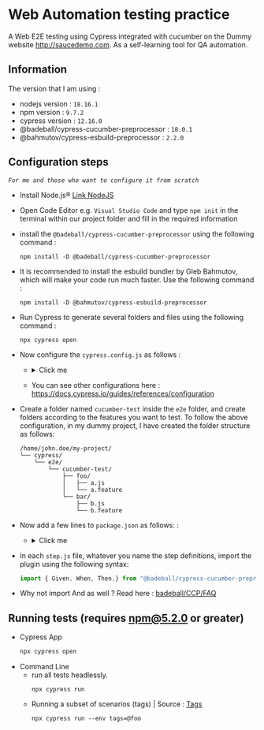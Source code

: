 # Web Automation testing practice

A Web E2E testing using Cypress integrated with cucumber on the Dummy website http://saucedemo.com. As a self-learning tool for QA automation.


## Information
The version that I am using :

- nodejs version : `18.16.1`
- npm version : `9.7.2`
- cypress version : `12.16.0`
- @badeball/cypress-cucumber-preprocessor : `18.0.1`
- @bahmutov/cypress-esbuild-preprocessor : `2.2.0`

## Configuration steps
*`For me and those who want to configure it from scratch`*
-  Install Node.js®  [Link NodeJS](https://nodejs.org/en)
-  Open Code Editor e.g. `Visual Studio Code` and type `npm init` in the terminal within our project folder and fill in the required information
  -  install the `@badeball/cypress-cucumber-preprocessor` using the following command : 
      ```
      npm install -D @badeball/cypress-cucumber-preprocessor
      ```
-  It is recommended to install the esbuild bundler by Gleb Bahmutov, which will make your code run much faster. Use the following command :
    ```
    npm install -D @bahmutov/cypress-esbuild-preprocessor
    ```
- Run Cypress to generate several folders and files using the following command :
  ```
  npx cypress open
  ```
- Now configure the `cypress.config.js` as follows :
  - <details>
    <summary>Click me</summary>
      
    ```js
    const { defineConfig } = require("cypress");
    const createBundler = require("@bahmutov/cypress-esbuild-preprocessor");
    const preprocessor = require("@badeball/cypress-cucumber-preprocessor");
    const createEsbuildPlugin = require("@badeball/cypress-cucumber-preprocessor/esbuild");
    
    async function setupNodeEvents(on, config) {
      // This is required for the preprocessor to be able to generate JSON reports after each run, and more,
      await preprocessor.addCucumberPreprocessorPlugin(on, config);
    
      on(
        "file:preprocessor",
        createBundler({
          plugins: [createEsbuildPlugin.default(config)],
        })
      );
    
      // Make sure to return the config object as it might have been modified by the plugin.
      return config;
    }
    
    module.exports = defineConfig({
      e2e: {
        baseUrl:"https://saucedemo.com/",
        specPattern: ["**/*.feature", "cypress/e2e/**/*.cy.{js,jsx,ts,tsx}"],
        setupNodeEvents,
        env: {
          omitFiltered: true,
          filterSpecs: true
        },
      },
    });
    ```  
    
    </details>
  - You can see other configurations here : https://docs.cypress.io/guides/references/configuration
- Create a folder named `cucumber-test` inside the `e2e` folder, and create folders according to the features you want to test. To follow the above configuration, in my dummy project, I have created the folder structure as follows:
  ```
  /home/john.doe/my-project/
  └── cypress/
      └── e2e/
          └── cucumber-test/
              ├── foo/
              │   ├── a.js
              │   └── a.feature
              └── bar/
                  ├── b.js
                  └── b.feature
  ```
- Now add a few lines to `package.json` as follows: :
  - <details>
    <summary>Click me</summary>
      
    ```json
    {
      "name": "cypress_cucumber",
      "version": "1.0.0",
      "description": "Cypress with cucumber",
      "main": "index.js",
      "scripts": {
        "test": "echo \"Error: no test specified\" && exit 1"
      },
      "keywords": [
        "Cypress",
        "BDD",
        "Cucumber"
      ],
      "author": "Sefti",
      "license": "ISC",
      "devDependencies": {
        "@badeball/cypress-cucumber-preprocessor": "^18.0.1",
        "@bahmutov/cypress-esbuild-preprocessor": "^2.2.0",
        "cypress": "^12.16.0"
      },
      "cypress-cucumber-preprocessor": {
        "stepDefinitions": "cypress/e2e/cucumber-test/**/*.{js,ts}",
        "html": {
          "enabled": true
        },
        "json": {
          "enabled": true
        }
      }
      
    }

    ```  
    
    </details>

- In each `step.js` file, whatever you name the step definitions, import the plugin using the following syntax:

  ```js
  import { Given, When, Then,} from "@badeball/cypress-cucumber-preprocessor"
  ```
- Why not import And as well ? Read here : [badeball/CCP/FAQ](https://github.com/badeball/cypress-cucumber-preprocessor/blob/master/docs/faq.md#function-members-and-and-but-are-missing)

## Running tests (requires npm@5.2.0 or greater)

- Cypress App 
  ```sh
  npx cypress open
  ``` 
- Command Line
  - run all tests headlessly.
    ```
    npx cypress run
    ```
  - Running a subset of scenarios (tags) | Source : [Tags](https://github.com/badeball/cypress-cucumber-preprocessor/blob/master/docs/tags.md)
    ```
    npx cypress run --env tags=@foo
    ```
